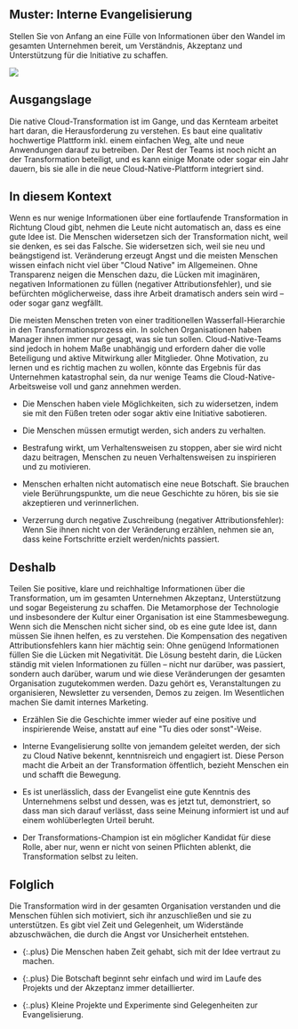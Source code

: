 ## Muster: Interne Evangelisierung

Stellen Sie von Anfang an eine Fülle von Informationen über den Wandel im gesamten Unternehmen bereit, um Verständnis, Akzeptanz und Unterstützung für die Initiative zu schaffen.

![](../_images/5e15aa777ff1c641194f9796_48.%20Internal%20evangelism_.png)

## Ausgangslage

Die native Cloud-Transformation ist im Gange, und das Kernteam arbeitet hart daran, die Herausforderung zu verstehen. Es baut eine qualitativ hochwertige Plattform inkl. einem einfachen Weg, alte und neue Anwendungen darauf zu betreiben. Der Rest der Teams ist noch nicht an der Transformation beteiligt, und es kann einige Monate oder sogar ein Jahr dauern, bis sie alle in die neue Cloud-Native-Plattform integriert sind.

## In diesem Kontext

Wenn es nur wenige Informationen über eine fortlaufende Transformation in Richtung Cloud gibt, nehmen die Leute nicht automatisch an, dass es eine gute Idee ist. Die Menschen widersetzen sich der Transformation nicht, weil sie denken, es sei das Falsche. Sie widersetzen sich, weil sie neu und beängstigend ist. Veränderung erzeugt Angst und die meisten Menschen wissen einfach nicht viel über "Cloud Native" im Allgemeinen. Ohne Transparenz neigen die Menschen dazu, die Lücken mit imaginären, negativen Informationen zu füllen (negativer Attributionsfehler), und sie befürchten möglicherweise, dass ihre Arbeit dramatisch anders sein wird &ndash; oder sogar ganz wegfällt.

Die meisten Menschen treten von einer traditionellen Wasserfall-Hierarchie in den Transformationsprozess ein. In solchen Organisationen haben Manager ihnen immer nur gesagt, was sie tun sollen. Cloud-Native-Teams sind jedoch in hohem Maße unabhängig und erfordern daher die volle Beteiligung und aktive Mitwirkung aller Mitglieder. Ohne Motivation, zu lernen und es richtig machen zu wollen, könnte das Ergebnis für das Unternehmen katastrophal sein, da nur wenige Teams die Cloud-Native-Arbeitsweise voll und ganz annehmen werden.

* Die Menschen haben viele Möglichkeiten, sich zu widersetzen, indem sie mit den Füßen treten oder sogar aktiv eine Initiative sabotieren.

* Die Menschen müssen ermutigt werden, sich anders zu verhalten.

* Bestrafung wirkt, um Verhaltensweisen zu stoppen, aber sie wird nicht dazu beitragen, Menschen zu neuen Verhaltensweisen zu inspirieren und zu motivieren.

* Menschen erhalten nicht automatisch eine neue Botschaft. Sie brauchen viele Berührungspunkte, um die neue Geschichte zu hören, bis sie sie akzeptieren und verinnerlichen.

* Verzerrung durch negative Zuschreibung (negativer Attributionsfehler): Wenn Sie ihnen nicht von der Veränderung erzählen, nehmen sie an, dass keine Fortschritte erzielt werden/nichts passiert.

## Deshalb

Teilen Sie positive, klare und reichhaltige Informationen über die Transformation, um im gesamten Unternehmen Akzeptanz, Unterstützung und sogar Begeisterung zu schaffen.
Die Metamorphose der Technologie und insbesondere der Kultur einer Organisation ist eine Stammesbewegung.
Wenn sich die Menschen nicht sicher sind, ob es eine gute Idee ist, dann müssen Sie ihnen helfen, es zu verstehen.
Die Kompensation des negativen Attributionsfehlers kann hier mächtig sein:
Ohne genügend Informationen füllen Sie die Lücken mit Negativität.
Die Lösung besteht darin, die Lücken ständig mit vielen Informationen zu füllen &ndash; nicht nur darüber, was passiert, sondern auch darüber, warum und wie diese Veränderungen der gesamten Organisation zugutekommen werden.
Dazu gehört es, Veranstaltungen zu organisieren, Newsletter zu versenden, Demos zu zeigen.
Im Wesentlichen machen Sie damit internes Marketing.

* Erzählen Sie die Geschichte immer wieder auf eine positive und inspirierende Weise, anstatt auf eine "Tu dies oder sonst"-Weise.

* Interne Evangelisierung  sollte von jemandem geleitet werden, der sich zu Cloud Native bekennt, kenntnisreich und engagiert ist. Diese Person macht die Arbeit an der Transformation öffentlich, bezieht Menschen ein und schafft die Bewegung.

* Es ist unerlässlich, dass der Evangelist eine gute Kenntnis des Unternehmens selbst und dessen, was es jetzt tut, demonstriert, so dass man sich darauf verlässt, dass seine Meinung informiert ist und auf einem wohlüberlegten Urteil beruht.

* Der Transformations-Champion ist ein möglicher Kandidat für diese Rolle, aber nur, wenn er nicht von seinen Pflichten ablenkt, die Transformation selbst zu leiten.

## Folglich

Die Transformation wird in der gesamten Organisation verstanden und die Menschen fühlen sich motiviert, sich ihr anzuschließen und sie zu unterstützen.
Es gibt viel Zeit und Gelegenheit, um Widerstände abzuschwächen, die durch die Angst vor Unsicherheit entstehen.

- {:.plus} Die Menschen haben Zeit gehabt, sich mit der Idee vertraut zu machen.

- {:.plus} Die Botschaft beginnt sehr einfach und wird im Laufe des Projekts und der Akzeptanz immer detaillierter.

- {:.plus} Kleine Projekte und Experimente sind Gelegenheiten zur Evangelisierung.
